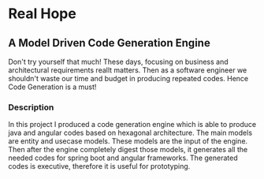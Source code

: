 # Real Hope 
## A Model Driven Code Generation Engine

Don't try yourself that much! These days, focusing on business and architectural requirements reallt matters. Then as a software engineer we shouldn't waste our time and budget in producing repeated codes. Hence Code Generation is a must!  
### Description
In this project I produced a code generation engine which is able to produce java and angular codes based on hexagonal architecture. The main models are entity and usecase models. These models are the input of the engine. Then after the engine completely digest those models, it generates all the needed codes for spring boot and angular frameworks. The generated codes is executive, therefore it is useful for prototyping.
